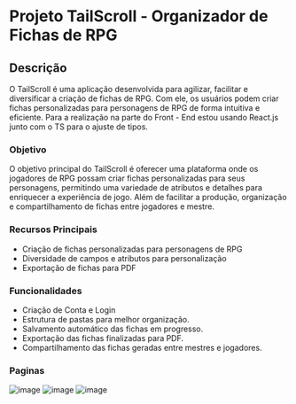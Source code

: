 # Projeto TailScroll - Organizador de Fichas de RPG

## Descrição
O TailScroll é uma aplicação desenvolvida para agilizar, facilitar e diversificar a criação de fichas de RPG. Com ele, os usuários podem criar fichas personalizadas para personagens de RPG de forma intuitiva e eficiente. Para a realização na parte do Front - End estou usando React.js junto com o TS para o ajuste de tipos.

### Objetivo
O objetivo principal do TailScroll é oferecer uma plataforma onde os jogadores de RPG possam criar fichas personalizadas para seus personagens, permitindo uma variedade de atributos e detalhes para enriquecer a experiência de jogo. Além de facilitar a produção, organização e compartilhamento de fichas entre jogadores e mestre.

### Recursos Principais
- Criação de fichas personalizadas para personagens de RPG
- Diversidade de campos e atributos para personalização
- Exportação de fichas para PDF

### Funcionalidades
- Criação de Conta e Login
- Estrutura de pastas para melhor organização.
- Salvamento automático das fichas em progresso.
- Exportação das fichas finalizadas para PDF.
- Compartilhamento das fichas geradas entre mestres e jogadores.

### Paginas
![image](https://github.com/ViniciusFialhus/TailScroll---Front-End---/assets/117598534/0a99738e-2cff-4c7e-a07b-799c9e7fdf4f)
![image](https://github.com/ViniciusFialhus/TailScroll---Front-End---/assets/117598534/e148549a-2b59-4a98-a130-2d66525e265c)
![image](https://github.com/ViniciusFialhus/TailScroll---Front-End---/assets/117598534/44dce4c2-667d-4136-83fc-bb6f5be8edf4)







